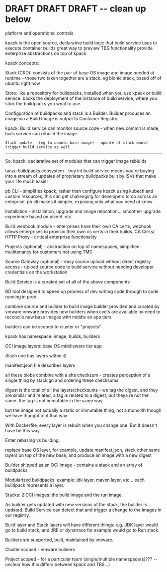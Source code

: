 # DRAFT DRAFT DRAFT -- clean up below
platform and operational controls

kpack is the open source, declarative build logic that build service uses to execute container builds
great way to preview TBS functionality
provide enterprise abstractions on top of kpack

kpack concepts:

Stack (CRD): consists of the pair of base OS image and image needed at runtime - those two taken together are a stack. eg bionic stack, based off of ubuntu right now

Store: like a repository for buildpacks, installed when you use kpack or build service. backs the deployment of the instance of build service, where you stick the buildpacks you wnat to use.

Configuration of buildpacks and stack is a Builder.
Builder produces an image via a Build
Image is output to Container Registry.


kpack:
    Build service can monitor source code - when new commit is made, buils service can rebuild the image

    Stack update - (eg to ubuntu base image) - update of stack would trigger build service as well

----------
So:
kpack: declarative set of modules that can trigger image rebiulds

tanzu buildpacks ecosystem - buy int build service means you're buying into a stream of updates of proprietary buildpacks built by ISVs that make your life much easier

pb CLI - simplifies kpack, rather than configure kpack using kubectl and custom resources, this can get challenging for developers to do across an enteprise. pb cli makes it simpler, exposing only what you need ot know

Installation - installation, upgrade and image relocation... smoother upgrade experience based on pivnet, etc..

Build webhook module - enterprises have their own CA certs, webhook allows enterprises to provisio their own cs certs in their builds. CA Certs/ HTTP Proxy - critical enterprise functionality

Projects (optional) - abstraction on top of namespaces, simplified multitenancy for customers not using TMC

Source Gateway (optional) - easy source upload without direct registry access - upload source code to build service without needing developer credentials on the workstation

Build Service is a curated set of all of the above components




BD tool designed to speed up process of dev writing code through to code running in prod.

combine source and builder to build image
builder  provided and curated by vmware
vmware provides new builders when cve's are available
no need to reconcile new base images with middle an app tiers

builders can be scoped to cluster or "projects"


kpack has namespace: image, builds, builders

OCI image layers:
base OS
middleware tier
app

(Each one has layers within it)

manifest.json file describes layers

all these blobs combine with a sha checksum - creates perception of a single thing by stackign and ordering these checksums

digest is the total of all the layers/checksums - we tag the digest, and they are similar and related, a tag is related to a digest, but theya re not the same. the tag is not immutable in the same way

but the image not actually a static or immutable thing, not a monolith though we have thuoght of it that way

With Dockerfile, every layer is rebuilt when you change one. But it doesn't have be this way.

Enter rebasing vs building:

replace base OS layer, for example, update manifest.json, stack other same layers on top of the new base, and produce an image with a new digest


Builder shipped as an OCI image - contains a stack and an array of buildpacks

Modularized buildpacks: example: jdk layer, maven layer, etc... each buildpack represents a layer.

Stacks: 2 OCI images: the  build image and the run image.

As builder gets updated with new versions of the stack, the builder is updated. Build Service can detect that and trigger a change to the images in our registry.

Build layer and Stack layers will have different things: e.g. JDK layer would go to build stack, and JRE or dynatrace for example would go to Run stack.

Builders sre supported, built, maintained by vmware.

Cluster scoped - vmware builders

Project scoped - for a particular team (single/multiple namespace(s)??? -- unclear how this differs between kpack and TBS...)



